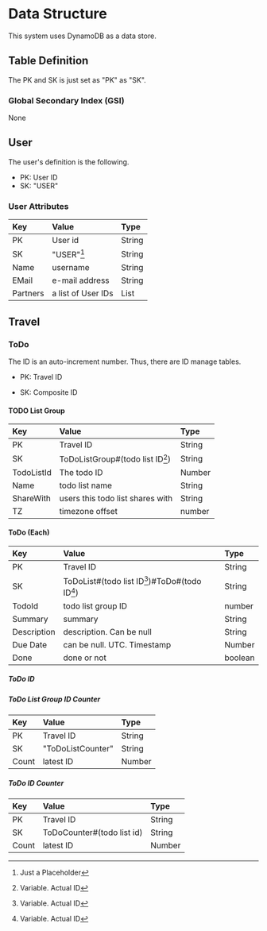# Data Structure

This system uses DynamoDB as a data store.

## Table Definition

The PK and SK is just set as "PK" as "SK".

### Global Secondary Index (GSI)

None

## User

The user's definition is the following.

* PK: User ID
* SK: "USER"

### User Attributes

| Key      | Value              | Type   |
|:---------|:-------------------|:-------|
| PK       | User id            | String |
| SK       | "USER"[^1]         | String | 
| Name     | username           | String |
| EMail    | e-mail address     | String |
| Partners | a list of User IDs | List   |


## Travel

### ToDo

The ID is an auto-increment number.
Thus, there are ID manage tables.

* PK: Travel ID

* SK: Composite ID

#### TODO List Group

| Key        | Value                            | Type   |
|:-----------|:---------------------------------|:-------|
| PK         | Travel ID                        | String |
| SK         | ToDoListGroup#(todo list ID[^2]) | String | 
| TodoListId | The todo ID                      | Number | 
| Name       | todo list name                   | String |
| ShareWith  | users this todo list shares with | String |
| TZ         | timezone offset                  | number |

#### ToDo (Each)

| Key         | Value                                          | Type    |
|:------------|:-----------------------------------------------|:--------|
| PK          | Travel ID                                      | String  |
| SK          | ToDoList#(todo list ID[^2])#ToDo#(todo ID[^2]) | String  | 
| TodoId      | todo list group ID                             | number  |
| Summary     | summary                                        | String  |
| Description | description. Can be null                       | String  |
| Due Date    | can be null. UTC. Timestamp                    | Number  | 
| Done        | done or not                                    | boolean | 


##### ToDo ID

##### ToDo List Group ID Counter

| Key   | Value             | Type   |
|:------|:------------------|:-------|
| PK    | Travel ID         | String |
| SK    | "ToDoListCounter" | String |
| Count | latest ID         | Number |

##### ToDo ID Counter

| Key   | Value                      | Type   |
|:------|:---------------------------|:-------|
| PK    | Travel ID                  | String |
| SK    | ToDoCounter#(todo list id) | String |
| Count | latest ID                  | Number |

[^1]: Just a Placeholder
[^2]: Variable. Actual ID


